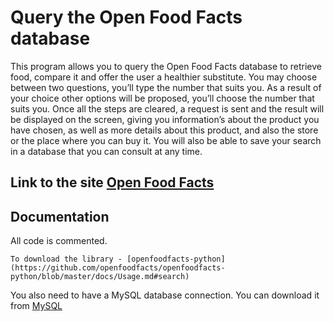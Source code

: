 # Query the Open Food Facts database

This program allows you to query the Open Food Facts database to retrieve food, compare it and offer the user a healthier substitute.
You may choose between two questions, you’ll type the number that suits you.
As a result of your choice other options will be proposed, you’ll choose the number that suits you.
Once all the steps are cleared, a request is sent and the result will be displayed on the screen, giving you information’s about the product you have chosen, as well as more details about this product, and also the store or the place where you can buy it.
You will also be able to save your search in a database that you can consult at any time.

## Link to the site [Open Food Facts](https://world.openfoodfacts.org/)

## Documentation

All code is commented.

```
To download the library - [openfoodfacts-python] (https://github.com/openfoodfacts/openfoodfacts-python/blob/master/docs/Usage.md#search)

```
You also need to have a MySQL database connection. You can download it from [MySQL](https://www.mysql.com/)
```



